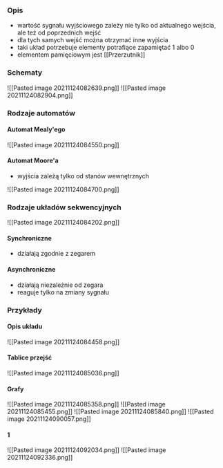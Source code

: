 ### Opis
- wartość sygnału wyjściowego zależy nie tylko od aktualnego wejścia, ale też od poprzednich wejść
- dla tych samych wejść można otrzymać inne wyjścia
- taki układ potrzebuje elementy potrafiące zapamiętać 1 albo 0
- elementem pamięciowym jest [[Przerzutnik]]

### Schematy
![[Pasted image 20211124082639.png]]
![[Pasted image 20211124082904.png]]

### Rodzaje automatów
#### Automat Mealy'ego
![[Pasted image 20211124084550.png]]

#### Automat Moore'a
- wyjścia zależą tylko od stanów wewnętrznych

![[Pasted image 20211124084700.png]]

### Rodzaje układów sekwencyjnych
![[Pasted image 20211124084202.png]]

#### Synchroniczne
- działają zgodnie z zegarem

#### Asynchroniczne
- działają niezależnie od zegara
- reaguje tylko na zmiany sygnału

### Przykłady
#### Opis układu
![[Pasted image 20211124084458.png]]

#### Tablice przejść
![[Pasted image 20211124085036.png]]

#### Grafy
![[Pasted image 20211124085358.png]]
![[Pasted image 20211124085455.png]]
![[Pasted image 20211124085840.png]]
![[Pasted image 20211124090057.png]]

#### 1
![[Pasted image 20211124092034.png]]
![[Pasted image 20211124092336.png]]